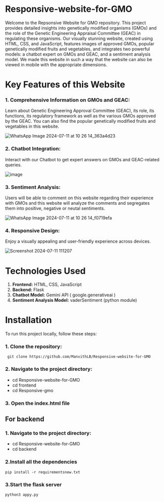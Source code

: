 # Responsive-website-for-GMO
Welcome to the Repsonsive Website for GMO repository. This project provides detailed insights into genetically modified organisms (GMOs) and the role of the Genetic Engineering Appraisal Committee (GEAC) in regulating these organisms. Our visually stunning website, created using HTML, CSS, and JavaScript, features images of approved GMOs, popular genetically modified fruits and vegetables, and integrates two powerful models: a chatbot expert on GMOs and GEAC, and a sentiment analysis model. We made this website in such a way that the website can also be viewed in mobile with the appropriate dimensions.

# Key Features of this Website

### 1. Comprehensive Information on GMOs and GEAC: 
Learn about Genetic Engineering Approval Committee (GEAC), its role, its functions, its regulatory framework as well as the various GMOs approved by the GEAC. You can also find the popular genetically modified fruits and vegetables in this website.

![WhatsApp Image 2024-07-11 at 10 26 14_363a4d23](https://github.com/ManvithLB/Responsive-website-for-GMO/assets/140680949/28783ed0-88e8-4762-a457-c65014a73fa7)

### 2. Chatbot Integration: 
Interact with our Chatbot to get expert answers on GMOs and GEAC-related queries.

![image](https://github.com/ManvithLB/Responsive-website-for-GMO/assets/140680949/802d2354-f699-488f-aadb-4d16c7905b2e)

### 3. Sentiment Analysis: 
Users will be able to comment on this website regarding their experience with GMOs and this website will analyze the comments and segregates them into positive, negative or neutal sentiments.

![WhatsApp Image 2024-07-11 at 10 26 14_f0719efa](https://github.com/ManvithLB/Responsive-website-for-GMO/assets/140680949/f8a56502-fd6d-49e1-bd96-d3521e674e47)

### 4. Responsive Design: 
Enjoy a visually appealing and user-friendly experience across devices.

![Screenshot 2024-07-11 111207](https://github.com/ManvithLB/Responsive-website-for-GMO/assets/140680949/09d75a25-9734-4fbd-a486-c01415e8afe1)



# Technologies Used

1. **Frontend:**   HTML, CSS, JavaScript
2. **Backend:**   Flask
3. **Chatbot Model:**   Gemini API ( google.generativeai )
4. **Sentiment Analysis Model:**   vaderSentiment (python module)

# Installation

To run this project locally, follow these steps:
### 1. Clone the repository:
``` git clone https://github.com/ManvithLB/Responsive-website-for-GMO```
### 2. Navigate to the project directory:
- cd Responsive-website-for-GMO
- cd frontend
- cd Responsive-gmo <br />
### 3. Open the index.html file

## For backend
### 1. Navigate to the project directory:
- cd Responsive-website-for-GMO
- cd backend <br />
### 2.Install all the dependencies
``` pip install -r requirementsnew.txt ```
### 3.Start the flask server
``` python3 appy.py ```



